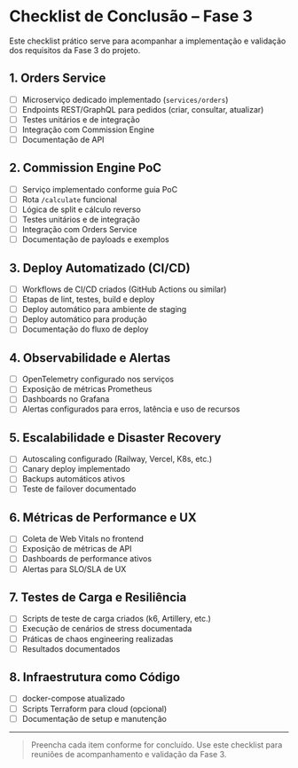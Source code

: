 # Checklist de Conclusão – Fase 3

Este checklist prático serve para acompanhar a implementação e validação dos requisitos da Fase 3 do projeto.

## 1. Orders Service
- [ ] Microserviço dedicado implementado (`services/orders`)
- [ ] Endpoints REST/GraphQL para pedidos (criar, consultar, atualizar)
- [ ] Testes unitários e de integração
- [ ] Integração com Commission Engine
- [ ] Documentação de API

## 2. Commission Engine PoC
- [ ] Serviço implementado conforme guia PoC
- [ ] Rota `/calculate` funcional
- [ ] Lógica de split e cálculo reverso
- [ ] Testes unitários e de integração
- [ ] Integração com Orders Service
- [ ] Documentação de payloads e exemplos

## 3. Deploy Automatizado (CI/CD)
- [ ] Workflows de CI/CD criados (GitHub Actions ou similar)
- [ ] Etapas de lint, testes, build e deploy
- [ ] Deploy automático para ambiente de staging
- [ ] Deploy automático para produção
- [ ] Documentação do fluxo de deploy

## 4. Observabilidade e Alertas
- [ ] OpenTelemetry configurado nos serviços
- [ ] Exposição de métricas Prometheus
- [ ] Dashboards no Grafana
- [ ] Alertas configurados para erros, latência e uso de recursos

## 5. Escalabilidade e Disaster Recovery
- [ ] Autoscaling configurado (Railway, Vercel, K8s, etc.)
- [ ] Canary deploy implementado
- [ ] Backups automáticos ativos
- [ ] Teste de failover documentado

## 6. Métricas de Performance e UX
- [ ] Coleta de Web Vitals no frontend
- [ ] Exposição de métricas de API
- [ ] Dashboards de performance ativos
- [ ] Alertas para SLO/SLA de UX

## 7. Testes de Carga e Resiliência
- [ ] Scripts de teste de carga criados (k6, Artillery, etc.)
- [ ] Execução de cenários de stress documentada
- [ ] Práticas de chaos engineering realizadas
- [ ] Resultados documentados

## 8. Infraestrutura como Código
- [ ] docker-compose atualizado
- [ ] Scripts Terraform para cloud (opcional)
- [ ] Documentação de setup e manutenção

---

> Preencha cada item conforme for concluído. Use este checklist para reuniões de acompanhamento e validação da Fase 3. 
